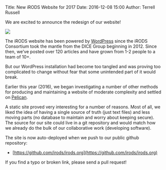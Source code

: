 Title: New iRODS Website for 2017
Date: 2016-12-08 15:00
Author: Terrell Russell

We are excited to announce the redesign of our website!

<div class="full_image"><img src="{static}/images/2016_site_compare.jpg" /></div>

The iRODS website has been powered by [WordPress](https://wordpress.org/) since the iRODS Consortium took the mantle from the DICE Group beginning in 2012.  Since then, we've posted over 120 articles and have grown from 1-2 people to a team of 10+.

But our WordPress installation had become too tangled and was proving too complicated to change without fear that some unintended part of it would break.

Earlier this year (2016), we began investigating a number of other methods for producing and maintaining a website of moderate complexity and settled on [Pelican](http://blog.getpelican.com/).

A static site proved very interesting for a number of reasons.  Most of all, we liked the idea of having a single source of truth (just text files) and less moving parts (no database to maintain and worry about keeping secure).  The source for our site could live in a git repository and would match how we already do the bulk of our collaborative work (developing software).

The site is now auto-deployed when we push to our public github repository:

- [https://github.com/irods/irods.org](https://github.com/irods/irods.org)

If you find a typo or broken link, please send a pull request!
